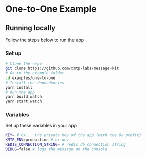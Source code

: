 # One-to-One Example

## Running locally

Follow the steps below to run the app

### Set up

```bash [cmd]
# Clone the repo
git clone https://github.com/xmtp-labs/message-kit
# Go to the example folder
cd examples/one-to-one
# Install the dependencies
yarn install
# Run the app
yarn build:watch
yarn start:watch
```

### Variables

Set up these variables in your app

```bash [cmd]
KEY= # 0x... the private key of the app (with the 0x prefix)
XMTP_ENV=production # or dev
REDIS_CONNECTION_STRING= # redis db connection string
DEBUG=false # logs the message on the console
```
